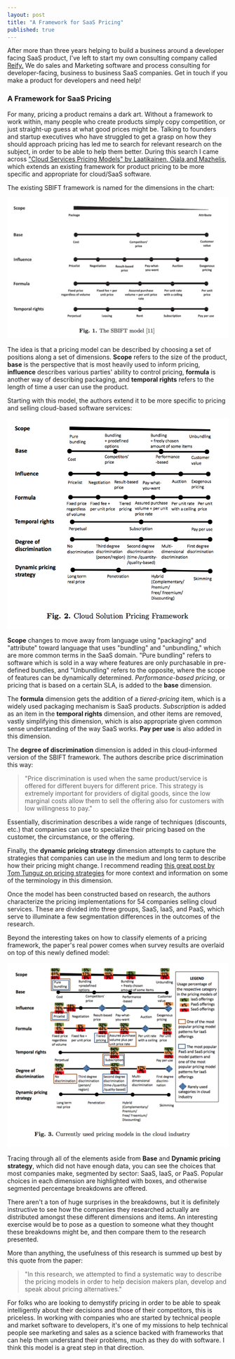 ```yaml
---
layout: post
title: "A Framework for SaaS Pricing"
published: true
---
```


<div id="cta">After more than three years helping to build a business around a developer facing SaaS product, I've left to start my own consulting company called <a href="http://reifyworks.com">Reify.</a> We do sales and Marketing software and process consulting for <span class="highlight">developer-facing, business to business SaaS companies</span>. Get in touch if you make a product for developers and need help!</div>

### A Framework for SaaS Pricing

For many, pricing a product remains a dark art. Without a framework to work within, many people who create products simply copy competition, or just straight-up guess at what good prices might be. Talking to founders and startup executives who have struggled to get a grasp on how they should approach pricing has led me to search for relevant research on the subject, in order to be able to help them better. During this search I came across <a href="https://jyx.jyu.fi/dspace/handle/123456789/41892">"Cloud Services Pricing Models" by Laatikainen, Ojala,and Mazhelis</a>, which extends an existing framework for product pricing to be more specific and appropriate for cloud/SaaS software.

The existing SBIFT framework is named for the dimensions in the chart:

<center><img src="/images/pricing_framework_sbift.png" width=600></center>

The idea is that a pricing model can be described by choosing a set of positions along a set of dimensions. **Scope** refers to the size of the product, **base** is the perspective that is most heavily used to inform pricing, **influence** describes various parties' ability to control pricing, **formula** is another way of describing packaging, and **temporal rights** refers to the length of time a user can use the product.

Starting with this model, the authors extend it to be more specific to pricing and selling cloud-based software services:

<center><img src="/images/pricing_framework_sbift_saas.png" width=600></center>

**Scope** changes to move away from language using "packaging" and "attribute" toward language that uses "bundling" and "unbundling," which are more common terms in the SaaS domain. "Pure bundling" refers to software which is sold in a way where features are only purchasable in pre-defined bundles, and "Unbundling" refers to the opposite, where the scope of features can be dynamically determined. *Performance-based pricing*, or pricing that is based on a certain SLA, is added to the **base** dimension.

The **formula** dimension gets the addition of a *tiered-pricing* item, which is a widely used packaging mechanism is SaaS products. *Subscription* is added as an item in the **temporal rights** dimension, and other items are removed, vastly simplifying this dimension, which is also appropriate given common sense understanding of the way SaaS works. **Pay per use** is also added in this dimension.

The **degree of discrimination** dimension is added in this cloud-informed version of the SBIFT framework. The authors describe price discrimination this way:

> "Price discrimination is used when the same product/service is offered for different buyers for different price. This strategy is extremely important for providers of digital goods, since the low marginal costs allow them to sell the offering also for customers with low willingness to pay."

Essentially, discrimination describes a wide range of techniques (discounts, etc.) that companies can use to specialize their pricing based on the customer, the circumstance, or the offering.

Finally, the **dynamic pricing strategy** dimension attempts to capture the strategies that companies can use in the medium and long term to describe how their pricing might change. I recommend reading <a href="http://tomtunguz.com/the-3-pricing-strategies/">this great post by Tom Tunguz on pricing strategies</a> for more context and information on some of the terminology in this dimension.

Once the model has been constructed based on research, the authors characterize the pricing implementations for 54 companies selling cloud services. These are divided into three groups, SaaS, IaaS, and PaaS, which serve to illuminate a few segmentation differences in the outcomes of the research.

Beyond the interesting takes on how to classify elements of a pricing framework, the paper's real power comes when survey results are overlaid on top of this newly defined model:

<center><img src="/images/pricing_framework_sbift_breakdown.png" width=600></center>

Tracing through all of the elements aside from **Base** and **Dynamic pricing strategy**, which did not have enough data, you can see the choices that most companies make, segmented by sector: SaaS, IaaS, or PaaS. Popular choices in each dimension are highlighted with boxes, and otherwise segmented percentage breakdowns are offered.

There aren't a ton of huge surprises in the breakdowns, but it is definitely instructive to see how the companies they researched actually are distributed amongst these different dimensions and items. An interesting exercise would be to pose as a question to someone what they thought these breakdowns might be, and then compare them to the research presented.

More than anything, the usefulness of this research is summed up best by this quote from the paper:

> "In this research, we attempted to find a systematic way to describe the pricing models in order to help decision makers plan, develop and speak about pricing alternatives."

For folks who are looking to demystify pricing in order to be able to speak intelligently about their decisions and those of their competitors, this is priceless. In working with companies who are started by technical people and market software to developers, it's one of my missions to help technical people see marketing and sales as a science backed with frameworks that can help them understand their problems, much as they do with software. I think this model is a great step in that direction.
